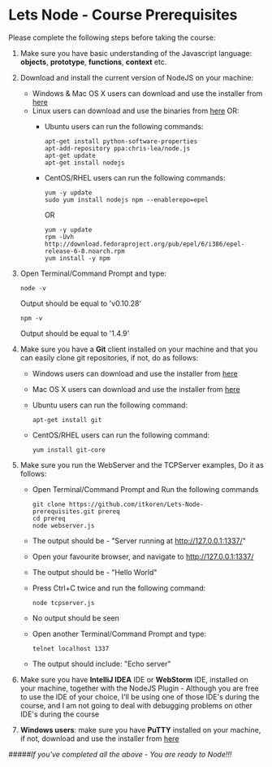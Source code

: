 Lets Node - Course Prerequisites
================================

Please complete the following steps before taking the course:

1. Make sure you have basic understanding of the Javascript language: **objects**, **prototype**, **functions**, **context** etc.

2. Download and install the current version of NodeJS on your machine:
    * Windows & Mac OS X users can download and use the installer from [here](http://nodejs.org/download/ "Download NodeJS")
    * Linux users can download and use the binaries from [here](http://nodejs.org/download/ "Download NodeJS") OR:
        * Ubuntu users can run the following commands:
         
             ```
             apt-get install python-software-properties
             apt-add-repository ppa:chris-lea/node.js
             apt-get update
             apt-get install nodejs
             ```
        * CentOS/RHEL users can run the following commands:         
         
             ```
             yum -y update
             sudo yum install nodejs npm --enablerepo=epel
             ```
             OR
             ```
             yum -y update
             rpm -Uvh http://download.fedoraproject.org/pub/epel/6/i386/epel-release-6-8.noarch.rpm
             yum install -y npm
             ```

3. Open Terminal/Command Prompt and type:
     
     ```
     node -v
     ```
   Output should be equal to 'v0.10.28'
   
     ```
     npm -v
     ```
   Output should be equal to '1.4.9'
   
4. Make sure you have a **Git** client installed on your machine and that you can easily clone git repositories, if not, do as follows:
    * Windows users can download and use the installer from [here](http://msysgit.github.com/ "Download Git")
    * Mac OS X users can download and use the installer from [here](http://sourceforge.net/projects/git-osx-installer/ "Download Git")
    * Ubuntu users can run the following command:
         
         ```
         apt-get install git
         ```
    * CentOS/RHEL users can run the following command:
         
         ```
         yum install git-core
         ```
         
5. Make sure you run the WebServer and the TCPServer examples, Do it as follows:
    * Open Terminal/Command Prompt and Run the following commands
         
         ```
         git clone https://github.com/itkoren/Lets-Node-prerequisites.git prereq
         cd prereq
         node webserver.js
         ```  
    * The output should be - "Server running at http://127.0.0.1:1337/"
    * Open your favourite browser, and navigate to http://127.0.0.1:1337/
    * The output should be - "Hello World"
    * Press Ctrl+C twice and run the following command: 
         
         ```
         node tcpserver.js
         ```
    * No output should be seen
    * Open another Terminal/Command Prompt and type:
        
        ```
        telnet localhost 1337
        ```
    * The output should include: "Echo server"
        
6. Make sure you have **IntelliJ IDEA** IDE or **WebStorm** IDE, installed on your machine, together with the NodeJS Plugin - Although you are free to use the IDE of your choice, I'll be using one of those IDE's during the course, and I am not going to deal with debugging problems on other IDE's during the course

7. **Windows users**: make sure you have **PuTTY** installed on your machine, if not, download and use the installer from [here](http://www.chiark.greenend.org.uk/~sgtatham/putty/download.html "Download PuTTY")



#####*If you've completed all the above - You are ready to Node!!!*
